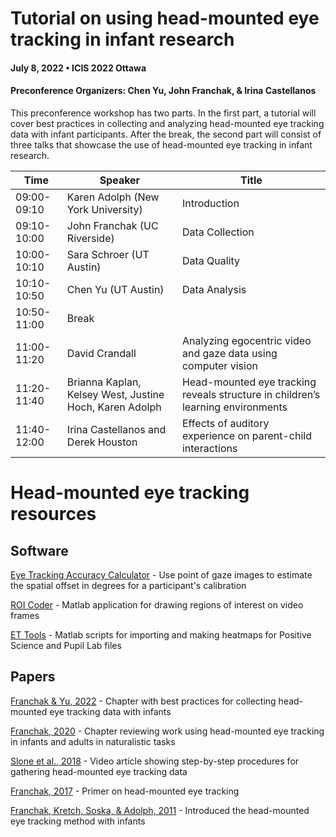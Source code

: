 # Tutorial on using head-mounted eye tracking in infant research 
#### July 8, 2022 • ICIS 2022 Ottawa
####  Preconference Organizers: Chen Yu, John Franchak, & Irina Castellanos

This preconference workshop has two parts. In the first part, a tutorial will cover best practices in collecting and analyzing head-mounted eye tracking data with infant participants. After the break, the second part will consist of three talks that showcase the use of head-mounted eye tracking in infant research.

| Time | Speaker | Title |
|--- | --- | ---|
| 09:00-09:10 | Karen Adolph (New York University) | Introduction | 
| 09:10-10:00 | John Franchak (UC Riverside) | Data Collection | 
| 10:00-10:10 | Sara Schroer (UT Austin) | Data Quality | 
| 10:10-10:50 | Chen Yu (UT Austin) | Data Analysis | 
| 10:50-11:00 | Break |   | 
| 11:00-11:20 | David Crandall | Analyzing egocentric video and gaze data using computer vision | 
| 11:20-11:40 | Brianna Kaplan, Kelsey West, Justine Hoch, Karen Adolph | Head-mounted eye tracking reveals structure in children’s learning environments | 
| 11:40-12:00 | Irina Castellanos and Derek Houston | Effects of auditory experience on parent-child interactions | 

# Head-mounted eye tracking resources

## Software
[Eye Tracking Accuracy Calculator](https://john-franchak.shinyapps.io/Eye-Tracking-Accuracy-Calculator/) - Use point of gaze images to estimate the spatial offset in degrees for a participant's calibration

[ROI Coder](https://github.com/ICIS-HMET-Workshop/roi_coder) - Matlab application for drawing regions of interest on video frames

[ET Tools](https://github.com/ICIS-HMET-Workshop/et_tools) - Matlab scripts for importing and making heatmaps for Positive Science and Pupil Lab files

## Papers
[Franchak & Yu, 2022](https://padlab.ucr.edu/publications/2022-FranchakYu-Advances.pdf) - Chapter with best practices for collecting head-mounted eye tracking data with infants

[Franchak, 2020](https://padlab.ucr.edu/publications/2020-Franchak-PLM.pdf) - Chapter reviewing work using head-mounted eye tracking in infants and adults in naturalistic tasks

[Slone et al., 2018](https://www.jove.com/video/58496/gaze-action-head-mounted-eye-tracking-children-s-dynamic-visual) - Video article showing step-by-step procedures for gathering head-mounted eye tracking data

[Franchak, 2017](https://padlab.ucr.edu/publications/2017-Franchak-CambridgeEncy.pdf) - Primer on head-mounted eye tracking

[Franchak, Kretch, Soska, & Adolph, 2011](https://padlab.ucr.edu/publications/2011-FranchakKretchSoskaAdolph-ChiDev.pdf) - Introduced the head-mounted eye tracking method with infants
